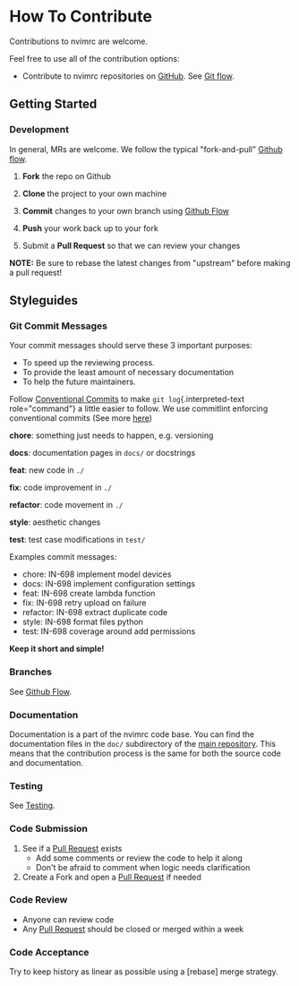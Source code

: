 <!-- Space: Projects -->
<!-- Parent: Nvimrc -->
<!-- Title: Contributing Nvimrc -->
<!-- Label: Nvimrc -->
<!-- Label: Contributing -->
<!-- Include: disclaimer.md -->
<!-- Include: ac:toc -->

# How To Contribute

Contributions to nvimrc are welcome.

Feel free to use all of the contribution options:

- Contribute to nvimrc repositories on [GitHub](https://github.com/luismayta/nvimrc). See [Git flow](./contribute/github-flow.md).

## Getting Started

### Development

In general, MRs are welcome. We follow the typical "fork-and-pull" [Github flow](./contribute/github-flow.md).

1. **Fork** the repo on Github
2. **Clone** the project to your own machine
3. **Commit** changes to your own branch using [Github Flow](./contribute/github-flow.md)
4. **Push** your work back up to your fork

5. Submit a **Pull Request** so that we can review your changes

**NOTE:** Be sure to rebase the latest changes from "upstream" before making a pull request!

## Styleguides

### Git Commit Messages

Your commit messages should serve these 3 important purposes:

- To speed up the reviewing process.
- To provide the least amount of necessary documentation
- To help the future maintainers.

Follow [Conventional Commits](https://www.conventionalcommits.org/en/v1.0.0) to make `git log`{.interpreted-text role="command"} a little easier to follow. We use commitlint enforcing conventional commits (See more [here](https://github.com/conventional-changelog/commitlint))

**chore**: something just needs to happen, e.g. versioning

**docs**: documentation pages in `docs/` or docstrings

**feat**: new code in `./`

**fix**: code improvement in `./`

**refactor**: code movement in `./`

**style**: aesthetic changes

**test**: test case modifications in `test/`

Examples commit messages:

- chore: IN-698 implement model devices
- docs: IN-698 implement configuration settings
- feat: IN-698 create lambda function
- fix: IN-698 retry upload on failure
- refactor: IN-698 extract duplicate code
- style: IN-698 format files python
- test: IN-698 coverage around add permissions

**Keep it short and simple!**

### Branches

See [Github Flow](./contribute/github-flow.md).

### Documentation

Documentation is a part of the nvimrc code base. You can find the documentation files in the `doc/` subdirectory of the [main repository](https://github.com/luismayta/nvimrc). This means that the contribution process is the same for both the source code and documentation.

### Testing

See [Testing](./testing.md).

### Code Submission

1. See if a [Pull Request](https://github.com/luismayta/nvimrc/pulls) exists
   - Add some comments or review the code to help it along
   - Don\'t be afraid to comment when logic needs clarification
2. Create a Fork and open a [Pull Request](https://github.com/luismayta/nvimrc/pulls) if needed

### Code Review

- Anyone can review code
- Any [Pull Request](https://github.com/luismayta/nvimrc/pulls) should be closed or merged within a week

### Code Acceptance

Try to keep history as linear as possible using a [rebase] merge strategy.
